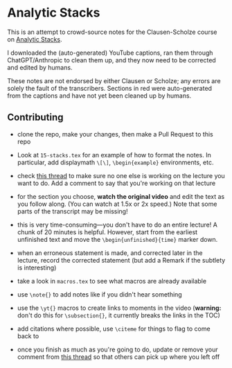 # Analytic Stacks

This is an attempt to crowd-source notes for the Clausen-Scholze course on [Analytic Stacks](https://www.youtube.com/playlist?list=PLx5f8IelFRgGmu6gmL-Kf_Rl_6Mm7juZO).

I downloaded the (auto-generated) YouTube captions, ran them through ChatGPT/Anthropic to clean them up, and they now need to be corrected and edited by humans.

These notes are not endorsed by either Clausen or Scholze; any errors are solely the fault of the transcribers. Sections in red were auto-generated from the captions and have not yet been cleaned up by humans.

## Contributing

- clone the repo, make your changes, then make a Pull Request to this repo

- Look at `15-stacks.tex` for an example of how to format the notes. In particular, add displaymath `\[\]`, `\begin{example}` environments, etc.

- check [this thread](https://github.com/ysulyma/analytic-stacks/issues/2) to make sure no one else is working on the lecture you want to do. Add a comment to say that you're working on that lecture

- for the section you choose, **watch the original video** and edit the text as you follow along. (You can watch at 1.5x or 2x speed.) Note that some parts of the transcript may be missing!

- this is very time-consuming—you don't have to do an entire lecture! A chunk of 20 minutes is helpful. However, start from the earliest unfinished text and move the `\begin{unfinished}{time}` marker down.

- when an erroneous statement is made, and corrected later in the lecture, record the corrected statement (but add a Remark if the subtlety is interesting)

- take a look in `macros.tex` to see what macros are already available

- use `\note{}` to add notes like if you didn't hear something

- use the `\yt{}` macros to create links to moments in the video (**warning:** don't do this for `\subsection{}`, it currently breaks the links in the TOC)

- add citations where possible, use `\citeme` for things to flag to come back to

- once you finish as much as you're going to do, update or remove your comment from [this thread](https://github.com/ysulyma/analytic-stacks/issues/2) so that others can pick up where you left off
